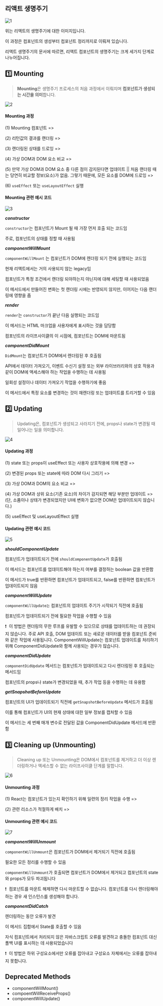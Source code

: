 ## 리액트 생명주기

![1](https://github.com/jinscodes/Blog_nextJS/assets/87598134/6f042452-c5a7-4d2e-a913-7db5182162df)

위는 리액트의 생명주기에 대한 이미지입니다.

이 과정은 컴포넌트의 생성부터 컴포넌트 정리까지로 이뤄져 있습니다.

리액트 생명주기의 문서에 따르면, 리액트 컴포넌트의 생명주기는 크게 세가지 단계로 나누어집니다.

## 1️⃣ Mounting

> **Mounting**은 생명주기 프로세스의 처음 과정에서 이뤄지며 **컴포넌트가 생성되는 시간을 의미**합니다.

![2](https://github.com/user-attachments/assets/24761219-0600-4229-b9cd-4b6c7d7058a0)

#### Mounting 과정

(1) Mounting 컴포넌트 =>

(2) 리턴값의 결과를 랜더링 =>

(3) 랜더링된 상태를 드로잉 =>

(4) 가상 DOM과 DOM 요소 비교 =>

(5) 만약 가상 DOM과 DOM 요소 중 다른 점이 감지된다면 업데이트 || 처음 랜더링 때는 당연히 비교할 정보(요소)가 없음. 그렇기 때문에, 모든 요소를 DOM에 드로잉 =>

(6) `useEffect` 또는 `useLayoutEffect` 실행

#### Mounting 관련 예시 코드

![3](https://github.com/user-attachments/assets/50015b40-bcc8-450f-9bab-24eb4ddbc6db)

**_constructor_**

`constructor`는 컴포넌트가 Mount 될 때 가장 먼저 호출 되는 코드임

주로, 컴포넌트의 상태를 정할 때 사용됨

**_componentWillMount_**

`componentWillMount` 는 컴포넌트가 DOM에 렌더링 되기 전에 실행되는 코드임

현재 리액트에서는 거의 사용되지 않는 legacy임

컴포넌트가 특정 조건에서 랜더링 되야하는지 아닌지에 대해 세팅할 때 사용되었음

이 메서드에서 만들어진 변화는 첫 랜더링 시에는 반영되지 않지만, 이어지는 다음 랜더링에 영향을 줌

**_render_**

`render`는 `constructor`가 끝난 다음 실행되는 코드임

이 메서드는 HTML 마크업을 사용자에게 표시하는 것을 담당함

컴포넌트의 라이프사이클의 이 시점에, 컴포넌트는 DOM에 마운트됨

**_componentDidMount_**

`DidMount`는 컴포넌트가 DOM에서 렌더링된 후 호출됨

API에서 데이터 가져오기, 이벤트 수신기 설정 또는 외부 라이브러리와의 상호 작용과 같이 DOM에 액세스해야 하는 작업을 수행하는 데 사용됨

일회성 설정이나 데이터 가져오기 작업을 수행하기에 좋음

이 메서드에서 특정 요소를 변경하는 것이 재렌더링 또는 업데이트를 트리거할 수 있음

## 2️⃣ Updating

> Updating은, 컴포넌트가 생성되고 사라지기 전에, props나 state가 변경될 때 일어나는 일을 의미합니다.

![4](https://github.com/user-attachments/assets/0ccf7f64-740f-4a51-bc78-954a024938b9)

#### Updating 과정

(1) state 또는 props이 useEffect 또는 사용자 상호작용에 의해 변경 =>

(2) 변경된 props 또는 state에 따라 DOM 다시 그리기 =>

(3) 가상 DOM과 DOM의 요소 비교 =>

(4) 가상 DOM과 상위 요소(기존 요소)의 차이가 감지되면 해당 부분만 업데이트 =>  
(단, 소품이나 상태가 변경되었지만 UI에 변화가 없으면 DOM은 업데이트되지 않습니다.)

(5) useEffect 및 useLayoutEffect 실행

#### Updating 관련 예시 코드

![5](https://github.com/user-attachments/assets/d26f23cc-5a50-4dab-942b-e0cef71143d2)

**_shouldComponentUpdate_**

컴포넌트가 업데이트되기 전에 `shouldComponentUpdate`가 호출됨

이 메서드는 컴포넌트를 업데이트해야 하는지 여부를 결정하는 boolean 값을 반환함

이 메서드가 true를 반환하면 컴포넌트가 업데이트되고, false를 반환하면 컴포넌트가 업데이트되지 않음

**_componentWillUpdate_**

`componentWillUpdate는` 컴포넌트의 업데이트 주기가 시작되기 직전에 호출됨

컴포넌트가 업데이트되기 전에 필요한 작업을 수행할 수 있음

❗ ️ 이 방법은 렌더링의 무한 루프를 유발할 수 있으므로 상태를 업데이트하는 데 권장되지 않습니다. 주로 API 호출, DOM 업데이트 또는 새로운 데이터를 받을 컴포넌트 준비와 같은 작업에 사용됩니다. ComponentWillUpdate는 컴포넌트 업데이트를 처리하기 위해 ComponentDidUpdate와 함께 사용되는 경우가 많습니다.

**_componentDidUpdate_**

`componentDidUpdate` 메서드는 컴포넌트가 업데이트되고 다시 렌더링된 후 호출되는 메서드임

컴포넌트의 props나 state가 변경되었을 때, 추가 작업 등을 수행하는 데 유용함

**_getSnapshotBeforeUpdate_**

컴포넌트의 UI가 업데이트되기 직전에 `getSnapshotBeforeUpdate` 메서드가 호출됨

이를 통해 컴포넌트가 UI의 현재 상태에 대한 일부 정보를 캡처할 수 있음

이 메서드는 세 번째 매개 변수로 전달된 값을 ComponentDidUpdate 메서드에 반환함

## 3️⃣ Cleaning up (Unmounting)

> Cleaning up 또는 Unmounting은 DOM에서 컴포넌트를 제거하고 더 이상 렌더링하거나 액세스할 수 없는 라이프사이클 단계를 말합니다.

![6](https://github.com/user-attachments/assets/df9f154b-3d4d-4ddf-92e3-dc0c7c43b2bf)

#### Unmounting 과정

(1) React는 컴포넌트가 있는지 확인하기 위해 일련의 정리 작업을 수행 =>

(2) 관련 리소스가 적절하게 배치 =>

#### Unmounting 관련 예시 코드

![7](https://github.com/user-attachments/assets/00ca115d-0f69-4368-9807-0b733c3b4160)

**_componentWillUnmount_**

`componentWillUnmount`은 컴포넌트가 DOM에서 제거되기 직전에 호출됨

필요한 모든 정리를 수행할 수 있음

`componentWillUnmount`가 호출되면 컴포넌트가 DOM에서 제거되고 컴포넌트의 state와 props가 모두 파괴됩니다

❗ ️ 컴포넌트를 마운트 해제하면 다시 마운트할 수 없습니다. 컴포넌트를 다시 렌더링해야 하는 경우 새 인스턴스를 생성해야 합니다.

**_componentDidCatch_**

렌더링하는 동안 오류가 발견

이 메서드 집합에서 State를 호출할 수 있음

자식 컴포넌트에서 처리되지 않은 자바스크립트 오류를 발견하고 충돌한 컴포넌트 대신 폴백 UI를 표시하는 데 사용되었습니다

❗ ️ 이 방법은 하위 구성요소에서만 오류를 잡아내고 구성요소 자체에서는 오류를 잡아내지 못합니다.

## Deprecated Methods

- componentWillMount()
- compoentWillReceiveProps()
- componentWillUpdate()
